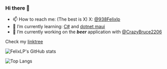 ### Hi there 👋

- 📫 How to reach me: (The best is X) X: [@938Felixlp](https://felix-lets-plays.de/Home/Twitter)
- 🌱 I’m currently learning: [C#](https://dot.net) and [dotnet maui](https://learn.microsoft.com/en-us/dotnet/maui/)
- 🔭 I’m currently working on the ***beer*** application with [@CrazyBruce2206](https://github.com/CrazyBruce2206)

Check my [linktree](https://felix-lets-plays.de/home/linktree)
<!--
- 👯 I’m looking to collaborate on ...
- 🤔 I’m looking for help with ...
- 💬 Ask me about ...
- ⚡ Fun fact: ...
-->

![FelixLP's GitHub stats](https://github-readme-stats.vercel.app/api?username=felixlp938&show_icons=true&theme=dark)

![Top Langs](https://github-readme-stats.vercel.app/api/top-langs/?username=felixlp938)
